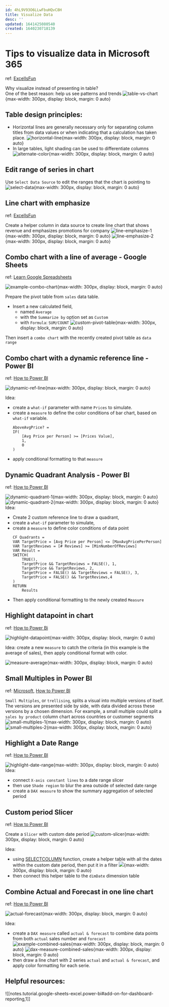 ```yaml
---
id: 4hL9V93O6LLwFbuHQvC8H
title: Visualize Data
desc: ''
updated: 1641425080540
created: 1640230718139
---
```

# Tips to visualize data in Microsoft 365

ref: [ExcelIsFun](https://www.youtube.com/watch?v=UVZcamKLJgU)

Why visualize instead of presenting in table?  
One of the best reason: help us see patterns and trends
![table-vs-chart](https://i.imgur.com/aNNypjK.jpg){max-width: 300px, display: block, margin: 0 auto}

## Table design principles:
- Horizontal lines are generally necessary only for separating column titles from data values or when
indicating that a calculation has taken place.
![horizontal-line](https://i.imgur.com/1n3A01N.jpg){max-width: 300px, display: block, margin: 0 auto}
- In large tables, light shading can be used to differentiate columns
![alternate-color](https://i.imgur.com/gW8elAU.jpg){max-width: 300px, display: block, margin: 0 auto}

## Edit range of series in chart 
Use `Select Data Source` to edit the ranges that the chart is pointing to
![select-data](https://i.imgur.com/pYPRyWm.jpg){max-width: 300px, display: block, margin: 0 auto}

## Line chart with emphasize
ref: [ExcelIsFun](https://youtu.be/UVZcamKLJgU?t=2062)

Create a helper column in data source to create line chart that shows revenue and emphasizes promotions for company
![line-emphasize-1](https://i.imgur.com/WheknBf.jpg){max-width: 300px, display: block, margin: 0 auto}
![line-emphasize-2](https://i.imgur.com/IbNKVmn.jpg){max-width: 300px, display: block, margin: 0 auto}

## Combo chart with a line of average - Google Sheets
ref: [Learn Google Spreadsheets](https://youtu.be/6vbferZJNJY?t=917)

![example-combo-chart](https://i.imgur.com/qS4fI21.jpg){max-width: 300px, display: block, margin: 0 auto}

Prepare the pivot table from `sales` data table. 
- Insert a new calculated field, 
    - named `Average` 
    - with the `Summarize by` option set as `Custom`
    - with `Formula`: `SUM/COUNT`
![custom-pivot-table](https://i.imgur.com/lv4ajPt.jpg){max-width: 300px, display: block, margin: 0 auto}

Then insert a `combo chart` with the recently created pivot table as `data range`

## Combo chart with a dynamic reference line - Power BI

ref: [How to Power BI](https://www.youtube.com/watch?v=9TyKMEoUMy0)

![dynamic-ref-line](https://i.imgur.com/WSw6P3L.jpg){max-width: 300px, display: block, margin: 0 auto}

Idea: 
- create a `what-if` parameter with name `Prices` to simulate.
- create a `measure` to define the color conditions of bar chart, based on `what-if` variable.
  ```dax
  AboveAvgPrice? =
  IF(
      [Avg Price per Person] >= [Prices Value],
      1,
      0
  )
  ```
- apply conditional formatting to that `measure`

## Dynamic Quadrant Analysis - Power BI

ref: [How to Power BI](https://www.youtube.com/watch?v=W_aAWZRgA8s)

![dynamic-quadrant-1](https://i.imgur.com/WY8zchw.jpg){max-width: 300px, display: block, margin: 0 auto}
![dynamic-quadrant-2](https://i.imgur.com/19Jeutz.jpg){max-width: 300px, display: block, margin: 0 auto}
Idea: 
- Create 2 custom reference line to draw a quadrant,
- create a `what-if` parameter to simulate, 
- create a `measure` to define color conditions of data point
  ```dax
  CF Quadrants = 
  VAR TargetPrice = [Avg Price per Person] <= [MaxAvgPricePerPerson]
  VAR TargetReviews = [# Reviews] >= [MinNumberOfReviews]
  VAR Result =
  SWITCH(
      TRUE(),
      TargetPrice && TargetReviews = FALSE(), 1,
      TargetPrice && TargetReviews, 2,
      TargetPrice = FALSE() && TargetReviews = FALSE(), 3,
      TargetPrice = FALSE() && TargetReviews,4
  )
  RETURN
      Results
  ```
- Then apply conditional formatting to the newly created `Measure` 

## Highlight datapoint in chart
ref: [How to Power Bi](https://www.youtube.com/watch?v=hmk6PxDtbNs)

![highlight-datapoint](https://ik.imagekit.io/casa/h7b-dendron/Screenshot_2022-01-04_221207_up2R4dkrg.jpg?updatedAt=1641331341158){max-width: 300px, display: block, margin: 0 auto}

Idea: create a new `measure` to catch the criteria (in this example is the average of sales), then apply conditional format with color.

![measure-average](https://ik.imagekit.io/casa/h7b-dendron/Screenshot_2022-01-04_223212_w1A67u7EQ.jpg?updatedAt=1641331947847){max-width: 300px, display: block, margin: 0 auto}

## Small Multiples in Power BI
ref: [Microsoft](https://docs.microsoft.com/en-us/power-bi/visuals/power-bi-visualization-small-multiples), [How to Power BI](https://www.youtube.com/watch?v=fYogZa7xOa8)

`Small Multiples`, or `trellising`, splits a visual into multiple versions of itself. The versions are presented side by side, with data divided across these versions by a chosen dimension. For example, a small multiple could split a `sales by product` column chart across countries or customer segments
![small-multiples-1](https://docs.microsoft.com/en-us/power-bi/visuals/media/power-bi-visualization-small-multiples/small-mulitple-sales-category-region.png){max-width: 300px, display: block, margin: 0 auto}
![small-multiples-2](https://ik.imagekit.io/casa/h7b-dendron/Screenshot_2022-01-05_224205_hhUV6OCqY8w.jpg?updatedAt=1641418975589){max-width: 300px, display: block, margin: 0 auto}

## Highlight a Date Range
ref: [How to Power BI](https://www.youtube.com/watch?v=gxYguoBQF4U)

![highlight-date-range](https://ik.imagekit.io/casa/h7b-dendron/Screenshot_2022-01-05_231346_2hYR54Jbn.jpg?updatedAt=1641420840649){max-width: 300px, display: block, margin: 0 auto}
Idea:
- connect `X-axis constant lines` to a date range slicer
- then use `Shade region` to blur the area outside of selected date range
- create a `DAX measure` to show the summary aggregation of selected period

## Custom period Slicer
ref: [How to Power BI](https://www.youtube.com/watch?v=Aom_81rvCVw)

Create a `Slicer` with custom date period 
![custom-slicer](https://ik.imagekit.io/casa/h7b-dendron/Screenshot_2022-01-05_234316_oyx2ntfqO.jpg?updatedAt=1641422609706){max-width: 300px, display: block, margin: 0 auto}

Idea:
- using [SELECTCOLUMN](https://docs.microsoft.com/en-us/dax/selectcolumns-function-dax) function, create a helper table with all the dates within the custom date period, then put it in a filter
![](https://ik.imagekit.io/casa/h7b-dendron/Screenshot_2022-01-05_235006_aGmeTB2nH.jpg?updatedAt=1641423016614){max-width: 300px, display: block, margin: 0 auto}
- then connect this helper table to the `dimDate` dimension table

## Combine Actual and Forecast in one line chart
ref: [How to Power BI](https://www.youtube.com/watch?v=_TAGpAJ9rTQ)

![actual-forecast](https://ik.imagekit.io/casa/h7b-dendron/Screenshot_2022-01-06_000746_u-GLoNZvZ.jpg?updatedAt=1641424081902){max-width: 300px, display: block, margin: 0 auto}

Idea:
- create a `DAX measure` called `actual & forecast` to combine data points from both `actual` sales number and `forecast`
![example-combined-sales](https://ik.imagekit.io/casa/h7b-dendron/Screenshot_2022-01-06_001451_iv7yPBXttGI.jpg?updatedAt=1641424501508){max-width: 300px, display: block, margin: 0 auto}
![dax-measure-combined-sales](https://ik.imagekit.io/casa/h7b-dendron/Screenshot_2022-01-06_001832_ZG-e280Uu.jpg?updatedAt=1641424730321){max-width: 300px, display: block, margin: 0 auto}
- then draw a line chart with 2 series `actual` and `actual & forecast`, and apply color formatting for each serie.

## Helpful resources:

![[notes.tutorial.google-sheets-excel.power-bi#add-on-for-dashboard-reporting,1]]